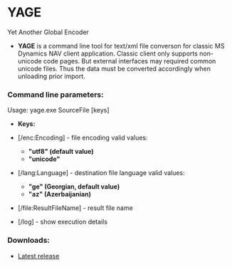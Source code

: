 # YAGE
Yet Another Global Encoder

- **YAGE** is a command line tool for text/xml file converson for classic MS Dynamics NAV client application. Classic client only supports non-unicode code pages. But external interfaces may required common unicode files. Thus the data must be converted accordingly when unloading prior import.

### Command line parameters:
Usage: yage.exe SourceFile [keys]

- **Keys:**
* [/enc:Encoding] - file encoding
valid values:
  - **"utf8" (default value)**
  - **"unicode"**
  
* [/lang:Language] - destination file language
valid values:
  - **"ge" (Georgian, default value)**
  - **"az" (Azerbaijanian)**
  
* [/file:ResultFileName] - result file name
* [/log] - show execution details

### Downloads:
- [Latest release](https://github.com/incanav/yage/releases/latest)
